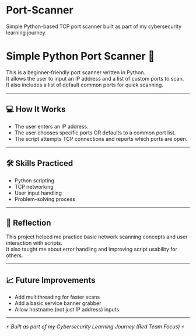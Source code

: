 # Port-Scanner
Simple Python-based TCP port scanner built as part of my cybersecurity learning journey.
# Simple Python Port Scanner 🚀

This is a beginner-friendly port scanner written in Python.  
It allows the user to input an IP address and a list of custom ports to scan.  
It also includes a list of default common ports for quick scanning.

---

## 💻 How It Works
- The user enters an IP address.
- The user chooses specific ports OR defaults to a common port list.
- The script attempts TCP connections and reports which ports are open.

---

## 🛠️ Skills Practiced
- Python scripting
- TCP networking
- User input handling
- Problem-solving process

---

## 🧠 Reflection
This project helped me practice basic network scanning concepts and user interaction with scripts.  
It also taught me about error handling and improving script usability for others.

---

## 📈 Future Improvements
- Add multithreading for faster scans
- Add a basic service banner grabber
- Allow hostname (not just IP address) inputs

---

⚡ *Built as part of my Cybersecurity Learning Journey (Red Team Focus)* ⚡
